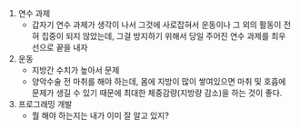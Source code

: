 1. 연수 과제
   - 갑자기 연수 과제가 생각이 나서 그것에 사로잡혀서 운동이나 그 외의 활동이 전혀 집중이 되지 않았는데, 그걸 방지하기 위해서 당일 주어진 연수 과제를 최우선으로 끝을 내자
2. 운동
   - 지방간 수치가 높아서 문제
   - 양악수술 전 마취를 해야 하는데, 몸에 지방이 많이 쌓여있으면 마취 및 호흡에 문제가 생길 수 있기 때문에 최대한 체중감량(지방량 감소)을 하는 것이 좋다.
3. 프로그래밍 개발
   - 뭘 해야 하는지는 내가 이미 잘 알고 있지?